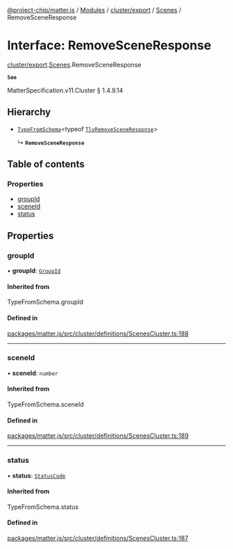 [@project-chip/matter.js](../README.md) / [Modules](../modules.md) / [cluster/export](../modules/cluster_export.md) / [Scenes](../modules/cluster_export.Scenes.md) / RemoveSceneResponse

# Interface: RemoveSceneResponse

[cluster/export](../modules/cluster_export.md).[Scenes](../modules/cluster_export.Scenes.md).RemoveSceneResponse

**`See`**

MatterSpecification.v11.Cluster § 1.4.9.14

## Hierarchy

- [`TypeFromSchema`](../modules/tlv_export.md#typefromschema)\<typeof [`TlvRemoveSceneResponse`](../modules/cluster_export.Scenes.md#tlvremovesceneresponse)\>

  ↳ **`RemoveSceneResponse`**

## Table of contents

### Properties

- [groupId](cluster_export.Scenes.RemoveSceneResponse.md#groupid)
- [sceneId](cluster_export.Scenes.RemoveSceneResponse.md#sceneid)
- [status](cluster_export.Scenes.RemoveSceneResponse.md#status)

## Properties

### groupId

• **groupId**: [`GroupId`](../modules/datatype_export.md#groupid)

#### Inherited from

TypeFromSchema.groupId

#### Defined in

[packages/matter.js/src/cluster/definitions/ScenesCluster.ts:188](https://github.com/project-chip/matter.js/blob/904d0c9b952b91f28a21803759c5e5c66ee4d272/packages/matter.js/src/cluster/definitions/ScenesCluster.ts#L188)

___

### sceneId

• **sceneId**: `number`

#### Inherited from

TypeFromSchema.sceneId

#### Defined in

[packages/matter.js/src/cluster/definitions/ScenesCluster.ts:189](https://github.com/project-chip/matter.js/blob/904d0c9b952b91f28a21803759c5e5c66ee4d272/packages/matter.js/src/cluster/definitions/ScenesCluster.ts#L189)

___

### status

• **status**: [`StatusCode`](../enums/protocol_interaction_export.StatusCode.md)

#### Inherited from

TypeFromSchema.status

#### Defined in

[packages/matter.js/src/cluster/definitions/ScenesCluster.ts:187](https://github.com/project-chip/matter.js/blob/904d0c9b952b91f28a21803759c5e5c66ee4d272/packages/matter.js/src/cluster/definitions/ScenesCluster.ts#L187)
